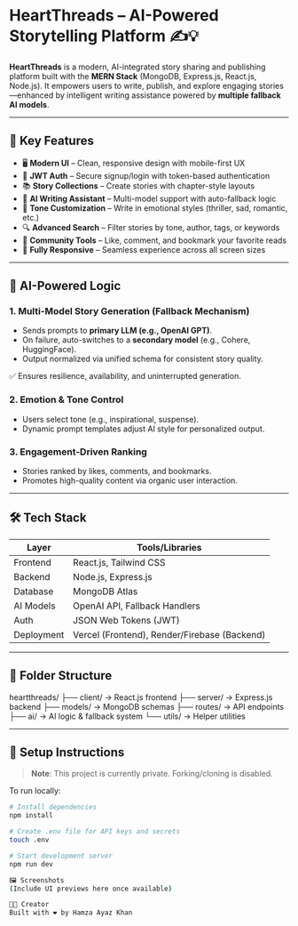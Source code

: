 # HeartThreads – AI-Powered Storytelling Platform ✍️💡

**HeartThreads** is a modern, AI-integrated story sharing and publishing platform built with the **MERN Stack** (MongoDB, Express.js, React.js, Node.js). It empowers users to write, publish, and explore engaging stories—enhanced by intelligent writing assistance powered by **multiple fallback AI models**.

---

## 🌟 Key Features

- 🖥️ **Modern UI** – Clean, responsive design with mobile-first UX
- 🔐 **JWT Auth** – Secure signup/login with token-based authentication
- 📚 **Story Collections** – Create stories with chapter-style layouts
- 📝 **AI Writing Assistant** – Multi-model support with auto-fallback logic
- 🎨 **Tone Customization** – Write in emotional styles (thriller, sad, romantic, etc.)
- 🔍 **Advanced Search** – Filter stories by tone, author, tags, or keywords
- 💬 **Community Tools** – Like, comment, and bookmark your favorite reads
- 📱 **Fully Responsive** – Seamless experience across all screen sizes

---

## 🤖 AI-Powered Logic

### 1. **Multi-Model Story Generation (Fallback Mechanism)**
- Sends prompts to **primary LLM (e.g., OpenAI GPT)**.
- On failure, auto-switches to a **secondary model** (e.g., Cohere, HuggingFace).
- Output normalized via unified schema for consistent story quality.

✅ Ensures resilience, availability, and uninterrupted generation.

### 2. **Emotion & Tone Control**
- Users select tone (e.g., inspirational, suspense).
- Dynamic prompt templates adjust AI style for personalized output.

### 3. **Engagement-Driven Ranking**
- Stories ranked by likes, comments, and bookmarks.
- Promotes high-quality content via organic user interaction.

---

## 🛠️ Tech Stack

| Layer        | Tools/Libraries                            |
|--------------|--------------------------------------------|
| Frontend     | React.js, Tailwind CSS                     |
| Backend      | Node.js, Express.js                        |
| Database     | MongoDB Atlas                              |
| AI Models    | OpenAI API, Fallback Handlers              |
| Auth         | JSON Web Tokens (JWT)                      |
| Deployment   | Vercel (Frontend), Render/Firebase (Backend) |

---

## 📁 Folder Structure

heartthreads/
├── client/ → React.js frontend
├── server/ → Express.js backend
├── models/ → MongoDB schemas
├── routes/ → API endpoints
├── ai/ → AI logic & fallback system
└── utils/ → Helper utilities

---

## 🧪 Setup Instructions

> **Note**: This project is currently private. Forking/cloning is disabled.

To run locally:
```bash
# Install dependencies
npm install

# Create .env file for API keys and secrets
touch .env

# Start development server
npm run dev

🖼️ Screenshots
(Include UI previews here once available)

👨‍💻 Creator
Built with ❤️ by Hamza Ayaz Khan

